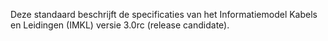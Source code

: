 Deze standaard beschrijft de specificaties van het Informatiemodel Kabels en Leidingen (IMKL) versie 3.0rc (release candidate).